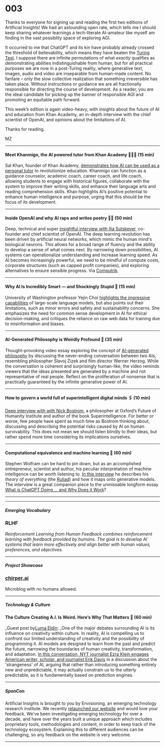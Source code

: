 # 003

Thanks to everyone for signing up and reading the first two editions of Artificial Insights\! We had an astounding open rate, which tells me I should keep sharing whatever learnings a tech-literate AI-amateur like myself am finding in the vast possiblity space of exploring AGI.

It occurred to me that ChatGPT and its kin have probably already crossed the threshold of believability, which means they have beaten the [Turing Test](https://duckduckgo.com/?q=turing+test). I suppose there are infinite permutations of what _exactly_ qualifies as demonstrating abilities indistinguishable from human, but for all practical purposes we are now in a post-Turing reality, where generative text, images, audio and video are inseparable from human-made content. No fanfare – only the slow collective realization that something irreversible has taken place. Without instructions or guidance we are all fractionally responsible for directing the course of development. As a reader, you are the ideal candidate for picking up the banner of responsible AGI and promoting an equitable path forward.

This week’s edition is again video-heavy, with insights about the future of AI and education from Khan Academy, an in-depth interview with the chief scientist of OpenAI, and opinions about the limitations of AI.

Thanks for reading.

MZ

* * *

#### Meet Khanmigo, the AI powered tutor from Khan Academy 🧑🏽‍🏫 \(15 min\)

Sal Khan, founder of Khan Academy, [demonstrates how AI can be used as a personal tutor](https://www.youtube.com/watch?v=hJP5GqnTrNo) to revolutionize education. Khanmigo can function as a guidance counselor, academic coach, career coach, and life coach, allowing students to engage with historical figures, collaborate with the system to improve their writing skills, and enhance their language arts and reading comprehension skills. Khan highlights AI’s positive potential to enhance human intelligence and purpose, urging that this should be the focus of its development.

* * *

#### Inside OpenAI and why AI raps and writes poetry ✍🏽 \(50 min\)

Deep, technical and super [insightful interview with Ilia Sutskever](https://www.youtube.com/watch?v=Wmo2vR7U9ck), co-founder and chief scientist of OpenAI. The deep learning revolution has been driven by artificial neural networks, which mimic the human mind's biological neurons. This allows for a broad range of fluency and the ability to develop a sense of what comes next. By narrowing down possibilities, AI systems can operationalize understanding and increase learning speed. As AI becomes increasingly powerful, we need to be mindful of compute costs, corporate structures \(such as capped profit companies\), and exploring alternatives to ensure sensible progress. Via [Computrik](http://computrik.tumblr.com).

* * *

#### Why AI Is Incredibly Smart — and Shockingly Stupid 👀 \(15 min\)

University of Washington professor Yejin Choi [highlights the impressive capabilities](https://www.youtube.com/watch?v=SvBR0OGT5VI) of large-scale language models, but also points out their limitations, such as minor errors and safety and sustainability concerns. She emphasizes the need for common sense development in AI for ethical decision-making, and critiques the reliance on raw web data for training due to misinformation and biases.

* * *

#### AI-Generated Philosophy is Weirdly Profound 🧐 \(35 min\)

Thought-provoking video essay exploring the concept of [AI-generated philosophy](https://www.youtube.com/watch?v=wves5FsVUXA) by discussing the never-ending conversation between two AIs, resembling philosopher Slavoj Zizek and film director Werner Herzog. While the conversation is coherent and surprisingly human-like, the video reminds viewers that the ideas presented are generated by a machine and not representative of real people. Reflect on the proliferation of nonsense that is practically guaranteed by the infinite generative power of AI.

* * *

#### How to govern a world full of superintelligent digital minds 🖇️ \(10 min\)

[Deep interview with with Nick Bostrom](https://www.nytimes.com/2023/04/12/world/artificial-intelligence-nick-bostrom.html), a philosopher at Oxford’s Future of Humanity Institute and author of the book Superintelligence. For better or worse, few people have spent as much time as Bostrom thinking about, discussing and describing the potential risks caused by AI on human survivability. This does not mean we should listen blindly to their ideas, but rather spend more time considering its implications ourselves.

* * *

#### Computational equivalence and machine learning 📐 \(60 min\)

Stephen Wolfram can be hard to pin down, but as an accomplished entrepreneur, scientist and author, his peculiar interpretation of machine intelligence can be worth listening to. [In this interview](https://www.youtube.com/watch?v=z5WZhCBRDpU) he describes his _theory of everything_ \(the [Ruliad](https://writings.stephenwolfram.com/2021/11/the-concept-of-the-ruliad/)\) and how it maps onto generative models. The interview is a great companion piece to the unmissable longform essay [What is ChatGPT Doing … and Why Does it Work](https://writings.stephenwolfram.com/2023/02/what-is-chatgpt-doing-and-why-does-it-work/)?

* * *

* * *

##### Emerging Vocabulary

### **RLHF**

_Reinforcement Learning from Human Feedback combines reinforcement learning with feedback provided by humans. The goal is to develop AI systems that learn more effectively and align better with human values, preferences, and objectives._

* * *

##### **Project Showcase**

### **[chirper.ai](https://chirper.ai)**

Microblog with no humans allowed.

* * *

##### Technology & Culture

#### The Culture Creating A.I. Is Weird. Here’s Why That Matters 🧩 \(60 min\)

_Guest post by[Luma Eldin](https://www.linkedin.com/in/lumaeldin): _One of the major debates surrounding AI is its influence on creativity within culture. In reality, AI is compelling us to confront our limited understanding of creativity and the possibility of programming it. AI models are designed to learn from the past and predict the future, narrowing the boundaries of human creativity, transformation, and adaptation. [In this conversation, NYT journalist Ezra Klein engages American writer, scholar, and journalist Erik Davis](https://podcasts.apple.com/us/podcast/the-ezra-klein-show/id1548604447?i=1000611417980) in a discussion about the 'strangeness' of AI, arguing that rather than introducing something entirely new and unpredictable, it may actually constrain us to the utterly predictable, as it is fundamentally based on prediction engines.

* * *

##### SponCon

Artificial Insights is brought to you by Envisioning, an emerging technology research institute. We recently [relaunched our website](https://www.envisioning.io) and would love your feedback. We’ve been investigating emerging technology for over a decade, and have over the years built a unique approach which includes proprietary tools, methodologies and content, in order to keep track of the technology ecosystem. Explaining this to different audiences can be challenging, so any feedback on the website is very welcome.

* * *